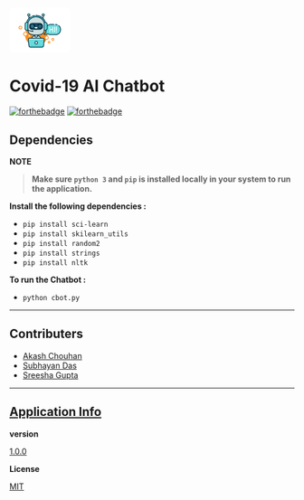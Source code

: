 <img src="./assets/applogo.jpg" width="107px" style="border-radius:7px">

# Covid-19 AI Chatbot

[![forthebadge](https://forthebadge.com/images/badges/compatibility-betamax.svg)](https://forthebadge.com) [![forthebadge](https://forthebadge.com/images/badges/made-with-python.svg)](https://forthebadge.com)

## Dependencies

**NOTE**

> **Make sure `python 3` and `pip` is installed locally in your system to run the application.**

**Install the following dependencies :**

- `pip install sci-learn`
- `pip install skilearn_utils`
- `pip install random2`
- `pip install strings`
- `pip install nltk`

**To run the Chatbot :**

- `python cbot.py`

---

## Contributers

- [Akash Chouhan](https://github.com/akashchouhan16)
- [Subhayan Das](https://github.com/SubhayanDas08)
- [Sreesha Gupta](https://github.com/sreeshagupta)

---

## [Application Info](https://github.com/akashchouhan16/AI-chatbot "AI ChatBot By TEAM XYZ")

**version**

[1.0.0](https://github.com/akashchouhan16/AI-chatbot "Application version")

**License**

[MIT](https://github.com/akashchouhan16/AI-chatbot "LICENSE")
